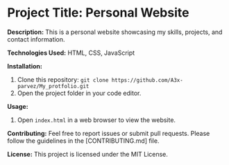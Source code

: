# Project Title: Personal Website

**Description:**
This is a personal website showcasing my skills, projects, and contact information.

**Technologies Used:**
HTML, CSS, JavaScript

**Installation:**
1. Clone this repository: `git clone https://github.com/A3x-parvez/My_protfolio.git`
2. Open the project folder in your code editor.

**Usage:**
1. Open `index.html` in a web browser to view the website.

**Contributing:**
Feel free to report issues or submit pull requests. Please follow the guidelines in the [CONTRIBUTING.md] file.

**License:**
This project is licensed under the MIT License.
